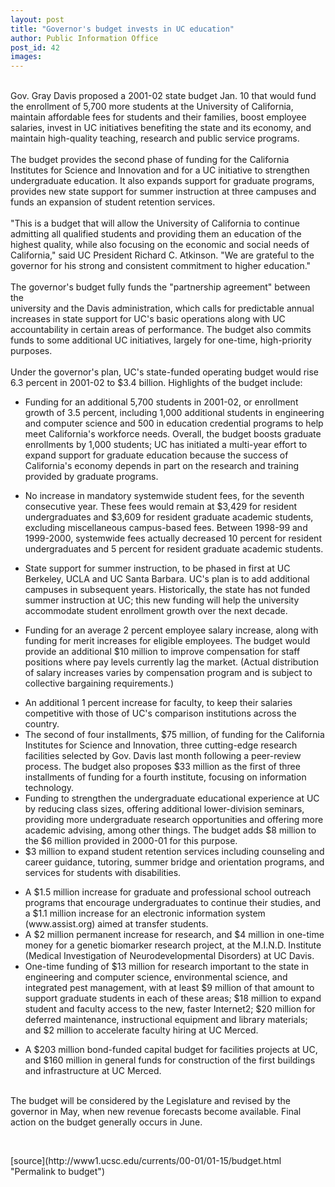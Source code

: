 ```yaml
---
layout: post
title: "Governor's budget invests in UC education"
author: Public Information Office
post_id: 42
images:
---
```


<p>
  <br>
  Gov. Gray Davis proposed a 2001-02 state budget Jan. 10 that would fund the enrollment of 5,700 more students at the University of California, maintain affordable fees for students and their families, boost employee salaries, invest in UC initiatives benefiting the state and its economy, and maintain high-quality teaching, research and public service programs.<br>
  <br>
  The budget provides the second phase of funding for the California<br>
  Institutes for Science and Innovation and for a UC initiative to strengthen undergraduate education. It also expands support for graduate programs, provides new state support for summer instruction at three campuses and funds an expansion of student retention services.<br>
  <br>
  "This is a budget that will allow the University of California to continue<br>
  admitting all qualified students and providing them an education of the<br>
  highest quality, while also focusing on the economic and social needs of<br>
  California," said UC President Richard C. Atkinson. "We are grateful to the<br>
  governor for his strong and consistent commitment to higher education."<br>
  <br>
  The governor's budget fully funds the "partnership agreement" between the<br>
  university and the Davis administration, which calls for predictable annual<br>
  increases in state support for UC's basic operations along with UC<br>
  accountability in certain areas of performance. The budget also commits<br>
  funds to some additional UC initiatives, largely for one-time, high-priority purposes.<br>
  <br>
  Under the governor's plan, UC's state-funded operating budget would rise<br>
  6.3 percent in 2001-02 to $3.4 billion. Highlights of the budget include:
</p>
<ul>
  <li>Funding for an additional 5,700 students in 2001-02, or enrollment growth of 3.5 percent, including 1,000 additional students in engineering and computer science and 500 in education credential programs to help meet California's workforce needs. Overall, the budget boosts graduate enrollments by 1,000 students; UC has initiated a multi-year effort to expand support for graduate education because the success of California's economy depends in part on the research and training provided by graduate programs.
  </li>
</ul>
<ul>
  <li>No increase in mandatory systemwide student fees, for the seventh consecutive year. These fees would remain at $3,429 for resident undergraduates and $3,609 for resident graduate academic students, excluding miscellaneous campus-based fees. Between 1998-99 and 1999-2000, systemwide fees actually decreased 10 percent for resident undergraduates and 5 percent for resident graduate academic students.
  </li>
</ul>
<ul>
  <li>State support for summer instruction, to be phased in first at UC Berkeley, UCLA and UC Santa Barbara. UC's plan is to add additional campuses in subsequent years. Historically, the state has not funded summer instruction at UC; this new funding will help the university accommodate student enrollment growth over the next decade.
  </li>
</ul>
<ul>
  <li>Funding for an average 2 percent employee salary increase, along with funding for merit increases for eligible employees. The budget would provide an additional $10 million to improve compensation for staff positions where pay levels currently lag the market. (Actual distribution of salary increases varies by compensation program and is subject to collective bargaining requirements.)
  </li>
</ul>
<ul>
  <li>An additional 1 percent increase for faculty, to keep their salaries competitive with those of UC's comparison institutions across the country.
  </li>
  <li>The second of four installments, $75 million, of funding for the California Institutes for Science and Innovation, three cutting-edge research facilities selected by Gov. Davis last month following a peer-review process. The budget also proposes $33 million as the first of three installments of funding for a fourth institute, focusing on information technology.
  </li>
  <li>Funding to strengthen the undergraduate educational experience at UC by reducing class sizes, offering additional lower-division seminars, providing more undergraduate research opportunities and offering more academic advising, among other things. The budget adds $8 million to the $6 million provided in 2000-01 for this purpose.
  </li>
  <li>$3 million to expand student retention services including counseling and career guidance, tutoring, summer bridge and orientation programs, and services for students with disabilities.
  </li>
</ul>
<ul>
  <li>A $1.5 million increase for graduate and professional school outreach programs that encourage undergraduates to continue their studies, and a $1.1 million increase for an electronic information system (www.assist.org) aimed at transfer students.
  </li>
  <li>A $2 million permanent increase for research, and $4 million in one-time money for a genetic biomarker research project, at the M.I.N.D. Institute (Medical Investigation of Neurodevelopmental Disorders) at UC Davis.
  </li>
  <li>One-time funding of $13 million for research important to the state in engineering and computer science, environmental science, and integrated pest management, with at least $9 million of that amount to support graduate students in each of these areas; $18 million to expand student and faculty access to the new, faster Internet2; $20 million for deferred maintenance, instructional equipment and library materials; and $2 million to accelerate faculty hiring at UC Merced.
  </li>
</ul>
<ul>
  <li>A $203 million bond-funded capital budget for facilities projects at UC, and $160 million in general funds for construction of the first buildings and infrastructure at UC Merced.
  </li>
</ul>
<p>
  <br>
  The budget will be considered by the Legislature and revised by the governor in May, when new revenue forecasts become available. Final action on the budget generally occurs in June.
</p>
<p>
  <br>

</p>
[source](http://www1.ucsc.edu/currents/00-01/01-15/budget.html "Permalink to budget")
